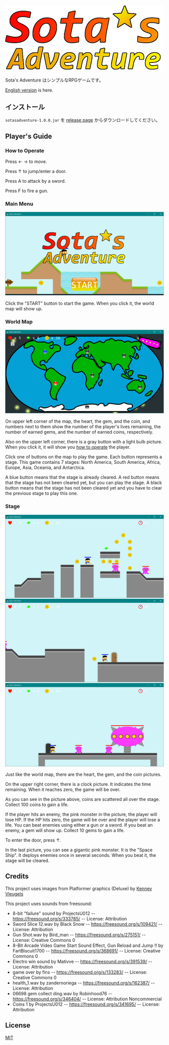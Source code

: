 ![Sota's Adventure](https://raw.githubusercontent.com/sotanishy/sotasadventure/master/resources/images/logo.png)

Sota's Adventure はシンプルなRPGゲームです。

[English version](README.md) is here.

## インストール

`sotasadventure-1.0.0.jar` を [release page](https://github.com/sotanishy/sotasadventure/releases/latest) からダウンロードしてください。

## Player's Guide

### <a name="howtooperate"></a>How to Operate

Press &#x2190; &#x2192; to move.

Press &#x2191; to jump/enter a door.

Press A to attack by a sword.

Press F to fire a gun.

### Main Menu

![Main menu image](https://raw.githubusercontent.com/sotanishy/sotasadventure/master/resources/example/mainmenu.png)

Click the "START" button to start the game. When you click it, the world map will show up.

### World Map

![World map image](https://raw.githubusercontent.com/sotanishy/sotasadventure/master/resources/example/worldmap.png)

On upper left corner of the map, the heart, the gem, and the coin, and numbers next to them show the number of the player's lives remaining, the number of earned gems, and the number of earned coins, respectively.

Also on the upper left corner, there is a gray button with a light bulb picture. When you click it, it will show you [how to operate](#howtooperate) the player.

Click one of buttons on the map to play the game. Each button represents a stage. This game contains 7 stages: North America, South America, Africa, Europe, Asia, Oceania, and Antarctica.

A blue button means that the stage is already cleared. A red button means that the stage has not been cleared yet, but you can play the stage. A black button means that the stage has not been cleared yet and you have to clear the previous stage to play this one.

### Stage

![Stage image](https://raw.githubusercontent.com/sotanishy/sotasadventure/master/resources/example/stage1.png)
![Stage image](https://raw.githubusercontent.com/sotanishy/sotasadventure/master/resources/example/stage2.png)
![Stage image](https://raw.githubusercontent.com/sotanishy/sotasadventure/master/resources/example/stage3.png)

Just like the world map, there are the heart, the gem, and the coin pictures.

On the upper right corner, there is a clock picture. It indicates the time remaining. When it reaches zero, the game will be over.

As you can see in the picture above, coins are scattered all over the stage. Collect 100 coins to gain a life.

If the player hits an enemy, the pink monster in the picture, the player will lose HP. If the HP hits zero, the game will be over and the player will lose a life. You can beat enemies using either a gun or a sword. If you beat an enemy, a gem will show up. Collect 10 gems to gain a life.

To enter the door, press &#x2191;.

In the last picture, you can see a gigantic pink monster. It is the "Space Ship". It deploys enemies once in several seconds. When you beat it, the stage will be cleared.

## Credits

This project uses images from Platformer graphics (Deluxe) by [Kenney Vleugels](https://kenney.nl)

This project uses sounds from freesound:

* 8-bit "failure" sound by ProjectsU012 -- https://freesound.org/s/333785/ -- License: Attribution
* Sword Slice 12.wav by Black Snow -- https://freesound.org/s/109421/ -- License: Attribution
* Gun Shot.wav by Bird_man -- https://freesound.org/s/275151/ -- License: Creative Commons 0
* 8-Bit Arcade Video Game Start Sound Effect, Gun Reload and Jump !! by FartBiscuit1700 -- https://freesound.org/s/368691/ -- License: Creative Commons 0
* Electro win sound by Mativve -- https://freesound.org/s/391539/ -- License: Attribution
* game over by fins -- https://freesound.org/s/133283/ -- License: Creative Commons 0
* health_1.wav by zandernoriega -- https://freesound.org/s/162387/ -- License: Attribution
* 06698 gem collect ding.wav by Robinhood76 -- https://freesound.org/s/346404/ -- License: Attribution Noncommercial
* Coins 1 by ProjectsU012 -- https://freesound.org/s/341695/ -- License: Attribution

## License
[MIT](LICENSE.md)

